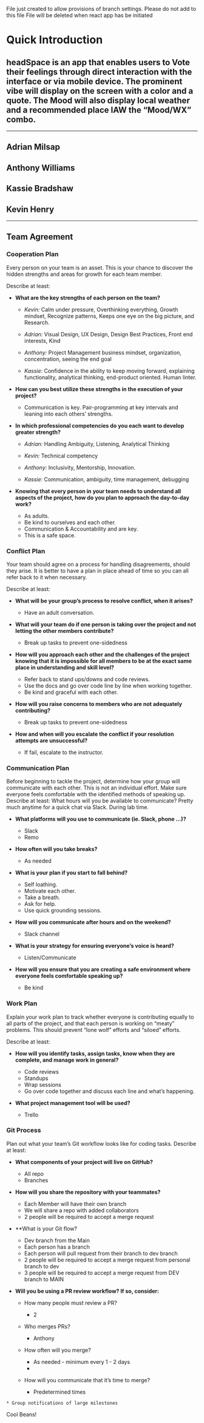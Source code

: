 



File just created to allow provisions of branch settings. 
Please do not add to this file
File will be deleted when react app has be initiated


# Quick Introduction

## headSpace is an app that enables users to Vote their feelings through direct interaction with the interface or via mobile device. The prominent vibe will display on the screen with a color and a quote. The Mood will also display local weather and a recommended place IAW the “Mood/WX” combo.
-------------
## Adrian Milsap
## Anthony Williams
## Kassie Bradshaw
## Kevin Henry

------------------------
## Team Agreement

### Cooperation Plan
Every person on your team is an asset. This is your chance to discover the hidden strengths and areas for growth for each team member.

Describe at least:

* **What are the key strengths of each person on the team?**

  * *Kevin:* Calm under pressure, Overthinking everything, Growth mindset, Recognize patterns, Keeps one eye on the big picture, and Research.

  * *Adrian:* Visual Design, UX Design, Design Best Practices, Front end interests, Kind

  * *Anthony:* Project Management business mindset, organization, concentration, seeing the end goal

  * *Kassie:* Confidence in the ability to keep moving forward, explaining functionality, analytical thinking, end-product oriented. Human linter.

* **How can you best utilize these strengths in the execution of your project?**

  * Communication is key. Pair-programming at key intervals and leaning into each others’ strengths.	


* **In which professional competencies do you each want to develop greater strength?**

  * *Adrian:* Handling Ambiguity, Listening, Analytical Thinking

  * *Kevin:* Technical competency

  * *Anthony:* Inclusivity, Mentorship, Innovation.

  * *Kassie:* Communication, ambiguity, time management, debugging


* **Knowing that every person in your team needs to understand all aspects of the project, how do you plan to approach the day-to-day work?**
  * As adults. 
  * Be kind to ourselves and each other. 
  * Communication & Accountability and are key.
  * This is a safe space.

### Conflict Plan
Your team should agree on a process for handling disagreements, should they arise. It is better to have a plan in place ahead of time so you can all refer back to it when necessary.

Describe at least:

* **What will be your group’s process to resolve conflict, when it arises?**

  * Have an adult conversation.


* **What will your team do if one person is taking over the project and not letting the other members contribute?**

  * Break up tasks to prevent one-sidedness

* **How will you approach each other and the challenges of the project knowing that it is impossible for all members to be at the exact same place in understanding and skill level?**

  * Refer back to stand ups/downs and code reviews. 
  * Use the docs and go over code line by line when working together. 
  * Be kind and graceful with each other. 


* **How will you raise concerns to members who are not adequately contributing?**

  * Break up tasks to prevent one-sidedness


* **How and when will you escalate the conflict if your resolution attempts are unsuccessful?**

  * If fail, escalate to the instructor.

### Communication Plan
Before beginning to tackle the project, determine how your group will communicate with each other. This is not an individual effort. Make sure everyone feels comfortable with the identified methods of speaking up.
Describe at least:
What hours will you be available to communicate? Pretty much anytime for a quick chat via Slack. During lab time.


* **What platforms will you use to communicate (ie. Slack, phone …)?**

  * Slack
  * Remo


* **How often will you take breaks?**

  * As needed


* **What is your plan if you start to fall behind?**

  * Self loathing.
  * Motivate each other.
  * Take a breath.
  * Ask for help.
  * Use quick grounding sessions.


* **How will you communicate after hours and on the weekend?**

  * Slack channel


* **What is your strategy for ensuring everyone’s voice is heard?**

  * Listen/Communicate


* **How will you ensure that you are creating a safe environment where everyone feels comfortable speaking up?**

  * Be kind

### Work Plan
Explain your work plan to track whether everyone is contributing equally to all parts of the project, and that each person is working on “meaty” problems. This should prevent “lone wolf” efforts and “siloed” efforts.

Describe at least:

* **How will you identify tasks, assign tasks, know when they are complete, and manage work in general?**
  * Code reviews
  * Standups
  * Wrap sessions
  * Go over code together and discuss each line and what’s happening.


* **What project management tool will be used?**
  * Trello

### Git Process
Plan out what your team’s Git workflow looks like for coding tasks.
Describe at least:
* **What components of your project will live on GitHub?**
  * All repo
  * Branches

* **How will you share the repository with your teammates?**
  * Each Member will have their own branch
  * We will share a repo with added collaborators
  * 2 people will be required to accept a merge request

* **What is your Git flow?
  * Dev branch from the Main
  * Each person has a  branch
  * Each person will pull request from their branch to dev branch
  * 2 people will be required to accept a merge request from personal branch to dev
  * 3 people will be required to accept a merge request from DEV branch to MAIN

* **Will you be using a PR review workflow? If so, consider:**
  * How many people must review a PR?
    * 2
    
  * Who merges PRs?
    * Anthony

  * How often will you merge?
    * As needed - minimum every 1 - 2 days
    * 
  * How will you communicate that it’s time to merge?
    * Predetermined times






    
<!-- # Getting Started with Create React App

This project was bootstrapped with [Create React App](https://github.com/facebook/create-react-app).

## Available Scripts

In the project directory, you can run:

### `npm start`

Runs the app in the development mode.\
Open [http://localhost:3000](http://localhost:3000) to view it in the browser.

The page will reload if you make edits.\
You will also see any lint errors in the console.

### `npm test`

Launches the test runner in the interactive watch mode.\
See the section about [running tests](https://facebook.github.io/create-react-app/docs/running-tests) for more information.

### `npm run build`

Builds the app for production to the `build` folder.\
It correctly bundles React in production mode and optimizes the build for the best performance.

The build is minified and the filenames include the hashes.\
Your app is ready to be deployed!

See the section about [deployment](https://facebook.github.io/create-react-app/docs/deployment) for more information.

### `npm run eject`

**Note: this is a one-way operation. Once you `eject`, you can’t go back!**

If you aren’t satisfied with the build tool and configuration choices, you can `eject` at any time. This command will remove the single build dependency from your project.

Instead, it will copy all the configuration files and the transitive dependencies (webpack, Babel, ESLint, etc) right into your project so you have full control over them. All of the commands except `eject` will still work, but they will point to the copied scripts so you can tweak them. At this point you’re on your own.

You don’t have to ever use `eject`. The curated feature set is suitable for small and middle deployments, and you shouldn’t feel obligated to use this feature. However we understand that this tool wouldn’t be useful if you couldn’t customize it when you are ready for it.

## Learn More

You can learn more in the [Create React App documentation](https://facebook.github.io/create-react-app/docs/getting-started).

To learn React, check out the [React documentation](https://reactjs.org/).

### Code Splitting

This section has moved here: [https://facebook.github.io/create-react-app/docs/code-splitting](https://facebook.github.io/create-react-app/docs/code-splitting)

### Analyzing the Bundle Size

This section has moved here: [https://facebook.github.io/create-react-app/docs/analyzing-the-bundle-size](https://facebook.github.io/create-react-app/docs/analyzing-the-bundle-size)

### Making a Progressive Web App

This section has moved here: [https://facebook.github.io/create-react-app/docs/making-a-progressive-web-app](https://facebook.github.io/create-react-app/docs/making-a-progressive-web-app)

### Advanced Configuration

This section has moved here: [https://facebook.github.io/create-react-app/docs/advanced-configuration](https://facebook.github.io/create-react-app/docs/advanced-configuration)

### Deployment

This section has moved here: [https://facebook.github.io/create-react-app/docs/deployment](https://facebook.github.io/create-react-app/docs/deployment)

### `npm run build` fails to minify

This section has moved here: [https://facebook.github.io/create-react-app/docs/troubleshooting#npm-run-build-fails-to-minify](https://facebook.github.io/create-react-app/docs/troubleshooting#npm-run-build-fails-to-minify) -->
    * Group notifications of large milestones

Cool Beans!
